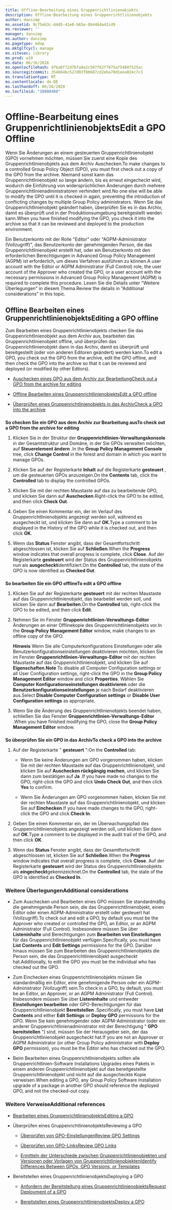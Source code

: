 ```yaml
---
title: Offline-Bearbeitung eines Gruppenrichtlinienobjekts
description: Offline-Bearbeitung eines Gruppenrichtlinienobjekts
author: dansimp
ms.assetid: 9c75eb3c-d4d5-41e0-b65e-8b4464a42cd9
ms.reviewer: ''
manager: dansimp
ms.author: dansimp
ms.pagetype: mdop
ms.mktglfcycl: manage
ms.sitesec: library
ms.prod: w10
ms.date: 06/16/2016
ms.openlocfilehash: d7ba0f72d7bfa8e2c597f62f7675a754807525ac
ms.sourcegitcommit: 354664bc527d93f80687cd2eba70d1eea024c7c3
ms.translationtype: MT
ms.contentlocale: de-DE
ms.lasthandoff: 06/26/2020
ms.locfileid: "10808488"
---
```

# <span data-ttu-id="fa7f5-103">Offline-Bearbeitung eines Gruppenrichtlinienobjekts</span><span class="sxs-lookup"><span data-stu-id="fa7f5-103">Edit a GPO Offline</span></span>


<span data-ttu-id="fa7f5-104">Wenn Sie Änderungen an einem gesteuerten Gruppenrichtlinienobjekt (GPO) vornehmen möchten, müssen Sie zuerst eine Kopie des Gruppenrichtlinienobjekts aus dem Archiv Auschecken.</span><span class="sxs-lookup"><span data-stu-id="fa7f5-104">To make changes to a controlled Group Policy Object (GPO), you must first check out a copy of the GPO from the archive.</span></span> <span data-ttu-id="fa7f5-105">Niemand sonst kann das Gruppenrichtlinienobjekt so lange ändern, bis es erneut eingecheckt wird, wodurch die Einführung von widersprüchlichen Änderungen durch mehrere Gruppenrichtlinienadministratoren verhindert wird.</span><span class="sxs-lookup"><span data-stu-id="fa7f5-105">No one else will be able to modify the GPO until it is checked in again, preventing the introduction of conflicting changes by multiple Group Policy administrators.</span></span> <span data-ttu-id="fa7f5-106">Wenn Sie das Gruppenrichtlinienobjekt geändert haben, überprüfen Sie es in das Archiv, damit es überprüft und in der Produktionsumgebung bereitgestellt werden kann.</span><span class="sxs-lookup"><span data-stu-id="fa7f5-106">When you have finished modifying the GPO, you check it into the archive so that it can be reviewed and deployed to the production environment.</span></span>

<span data-ttu-id="fa7f5-107">Ein Benutzerkonto mit der Rolle "Editor" oder "AGPM-Administrator (Vollzugriff)", das Benutzerkonto der genehmigenden Person, die das Gruppenrichtlinienobjekt erstellt hat, oder ein Benutzerkonto mit den erforderlichen Berechtigungen in Advanced Group Policy Management (AGPM) ist erforderlich, um dieses Verfahren ausführen zu können.</span><span class="sxs-lookup"><span data-stu-id="fa7f5-107">A user account with the Editor or AGPM Administrator (Full Control) role, the user account of the Approver who created the GPO, or a user account with the necessary permissions in Advanced Group Policy Management (AGPM) is required to complete this procedure.</span></span> <span data-ttu-id="fa7f5-108">Lesen Sie die Details unter "Weitere Überlegungen" in diesem Thema.</span><span class="sxs-lookup"><span data-stu-id="fa7f5-108">Review the details in "Additional considerations" in this topic.</span></span>

## <span data-ttu-id="fa7f5-109">Offline Bearbeiten eines Gruppenrichtlinienobjekts</span><span class="sxs-lookup"><span data-stu-id="fa7f5-109">Editing a GPO offline</span></span>


<span data-ttu-id="fa7f5-110">Zum Bearbeiten eines Gruppenrichtlinienobjekts checken Sie das Gruppenrichtlinienobjekt aus dem Archiv aus, bearbeiten das Gruppenrichtlinienobjekt offline, und überprüfen das Gruppenrichtlinienobjekt dann in das Archiv, damit es überprüft und bereitgestellt (oder von anderen Editoren geändert) werden kann.</span><span class="sxs-lookup"><span data-stu-id="fa7f5-110">To edit a GPO, you check out the GPO from the archive, edit the GPO offline, and then check the GPO into the archive so that it can be reviewed and deployed (or modified by other Editors).</span></span>

-   [<span data-ttu-id="fa7f5-111">Auschecken eines GPO aus dem Archiv zur Bearbeitung</span><span class="sxs-lookup"><span data-stu-id="fa7f5-111">Check out a GPO from the archive for editing</span></span>](#bkmk-checkout)

-   [<span data-ttu-id="fa7f5-112">Offline Bearbeiten eines Gruppenrichtlinienobjekts</span><span class="sxs-lookup"><span data-stu-id="fa7f5-112">Edit a GPO offline</span></span>](#bkmk-edit)

-   [<span data-ttu-id="fa7f5-113">Überprüfen eines Gruppenrichtlinienobjekts in das Archiv</span><span class="sxs-lookup"><span data-stu-id="fa7f5-113">Check a GPO into the archive</span></span>](#bkmk-checkin)

### <a href="" id="bkmk-checkout"></a>

**<span data-ttu-id="fa7f5-114">So checken Sie ein GPO aus dem Archiv zur Bearbeitung aus</span><span class="sxs-lookup"><span data-stu-id="fa7f5-114">To check out a GPO from the archive for editing</span></span>**

1.  <span data-ttu-id="fa7f5-115">Klicken Sie in der Struktur der **Gruppenrichtlinien-Verwaltungskonsole** in der Gesamtstruktur und Domäne, in der Sie GPOs verwalten möchten, auf **Steuerelement ändern** .</span><span class="sxs-lookup"><span data-stu-id="fa7f5-115">In the **Group Policy Management Console** tree, click **Change Control** in the forest and domain in which you want to manage GPOs.</span></span>

2.  <span data-ttu-id="fa7f5-116">Klicken Sie auf der Registerkarte **Inhalt** auf die Registerkarte **gesteuert** , um die gesteuerten GPOs anzuzeigen.</span><span class="sxs-lookup"><span data-stu-id="fa7f5-116">On the **Contents** tab, click the **Controlled** tab to display the controlled GPOs.</span></span>

3.  <span data-ttu-id="fa7f5-117">Klicken Sie mit der rechten Maustaste auf das zu bearbeitende GPO, und klicken Sie dann auf **Auschecken**.</span><span class="sxs-lookup"><span data-stu-id="fa7f5-117">Right-click the GPO to be edited, and then click **Check Out**.</span></span>

4.  <span data-ttu-id="fa7f5-118">Geben Sie einen Kommentar ein, der im Verlauf des Gruppenrichtlinienobjekts angezeigt werden soll, während es ausgecheckt ist, und klicken Sie dann auf **OK**.</span><span class="sxs-lookup"><span data-stu-id="fa7f5-118">Type a comment to be displayed in the History of the GPO while it is checked out, and then click **OK**.</span></span>

5.  <span data-ttu-id="fa7f5-119">Wenn das **Status** Fenster angibt, dass der Gesamtfortschritt abgeschlossen ist, klicken Sie auf **Schließen**.</span><span class="sxs-lookup"><span data-stu-id="fa7f5-119">When the **Progress** window indicates that overall progress is complete, click **Close**.</span></span> <span data-ttu-id="fa7f5-120">Auf der Registerkarte **gesteuert** wird der Status des Gruppenrichtlinienobjekts nun als **ausgecheckt**identifiziert.</span><span class="sxs-lookup"><span data-stu-id="fa7f5-120">On the **Controlled** tab, the state of the GPO is now identified as **Checked Out**.</span></span>

### <a href="" id="bkmk-edit"></a>

**<span data-ttu-id="fa7f5-121">So bearbeiten Sie ein GPO offline</span><span class="sxs-lookup"><span data-stu-id="fa7f5-121">To edit a GPO offline</span></span>**

1.  <span data-ttu-id="fa7f5-122">Klicken Sie auf der Registerkarte **gesteuert** mit der rechten Maustaste auf das Gruppenrichtlinienobjekt, das bearbeitet werden soll, und klicken Sie dann auf **Bearbeiten**.</span><span class="sxs-lookup"><span data-stu-id="fa7f5-122">On the **Controlled** tab, right-click the GPO to be edited, and then click **Edit**.</span></span>

2.  <span data-ttu-id="fa7f5-123">Nehmen Sie im Fenster **Gruppenrichtlinien-Verwaltungs-Editor** Änderungen an einer Offlinekopie des Gruppenrichtlinienobjekts vor.</span><span class="sxs-lookup"><span data-stu-id="fa7f5-123">In the **Group Policy Management Editor** window, make changes to an offline copy of the GPO.</span></span>

    <span data-ttu-id="fa7f5-124">**Hinweis**  Wenn Sie alle Computerkonfigurations Einstellungen oder alle Benutzerkonfigurationseinstellungen deaktivieren möchten, klicken Sie im Fenster **Gruppenrichtlinien-Verwaltungs-Editor** mit der rechten Maustaste auf das Gruppenrichtlinienobjekt, und klicken Sie auf **Eigenschaften**.</span><span class="sxs-lookup"><span data-stu-id="fa7f5-124">**Note** To disable all Computer Configuration settings or all User Configuration settings, right-click the GPO in the **Group Policy Management Editor** window and click **Properties**.</span></span> <span data-ttu-id="fa7f5-125">Wählen Sie **Computer Konfigurationseinstellungen deaktivieren** oder die **Benutzerkonfigurationseinstellungen** je nach Bedarf deaktivieren aus.</span><span class="sxs-lookup"><span data-stu-id="fa7f5-125">Select **Disable Computer Configuration settings** or **Disable User Configuration settings** as appropriate.</span></span>

     

3.  <span data-ttu-id="fa7f5-126">Wenn Sie die Änderung des Gruppenrichtlinienobjekts beendet haben, schließen Sie das Fenster **Gruppenrichtlinien-Verwaltungs-Editor** .</span><span class="sxs-lookup"><span data-stu-id="fa7f5-126">When you have finished modifying the GPO, close the **Group Policy Management Editor** window.</span></span>

### <a href="" id="bkmk-checkin"></a>

**<span data-ttu-id="fa7f5-127">So überprüfen Sie ein GPO in das Archiv</span><span class="sxs-lookup"><span data-stu-id="fa7f5-127">To check a GPO into the archive</span></span>**

1.  <span data-ttu-id="fa7f5-128">Auf der Registerkarte " **gesteuert** ":</span><span class="sxs-lookup"><span data-stu-id="fa7f5-128">On the **Controlled** tab:</span></span>

    -   <span data-ttu-id="fa7f5-129">Wenn Sie keine Änderungen am GPO vorgenommen haben, klicken Sie mit der rechten Maustaste auf das Gruppenrichtlinienobjekt, und klicken Sie auf **Auschecken rückgängig machen**, und klicken Sie dann zum bestätigen auf **Ja** .</span><span class="sxs-lookup"><span data-stu-id="fa7f5-129">If you have made no changes to the GPO, right-click the GPO and click **Undo Check Out**, and then click **Yes** to confirm.</span></span>

    -   <span data-ttu-id="fa7f5-130">Wenn Sie Änderungen am GPO vorgenommen haben, klicken Sie mit der rechten Maustaste auf das Gruppenrichtlinienobjekt, und klicken Sie auf **Einchecken**.</span><span class="sxs-lookup"><span data-stu-id="fa7f5-130">If you have made changes to the GPO, right-click the GPO and click **Check In**.</span></span>

2.  <span data-ttu-id="fa7f5-131">Geben Sie einen Kommentar ein, der im Überwachungspfad des Gruppenrichtlinienobjekts angezeigt werden soll, und klicken Sie dann auf **OK**.</span><span class="sxs-lookup"><span data-stu-id="fa7f5-131">Type a comment to be displayed in the audit trail of the GPO, and then click **OK**.</span></span>

3.  <span data-ttu-id="fa7f5-132">Wenn das **Status** Fenster angibt, dass der Gesamtfortschritt abgeschlossen ist, klicken Sie auf **Schließen**.</span><span class="sxs-lookup"><span data-stu-id="fa7f5-132">When the **Progress** window indicates that overall progress is complete, click **Close**.</span></span> <span data-ttu-id="fa7f5-133">Auf der Registerkarte **gesteuert** wird der Status des Gruppenrichtlinienobjekts als **eingecheckt**gekennzeichnet.</span><span class="sxs-lookup"><span data-stu-id="fa7f5-133">On the **Controlled** tab, the state of the GPO is identified as **Checked In**.</span></span>

### <span data-ttu-id="fa7f5-134">Weitere Überlegungen</span><span class="sxs-lookup"><span data-stu-id="fa7f5-134">Additional considerations</span></span>

-   <span data-ttu-id="fa7f5-135">Zum Auschecken und Bearbeiten eines GPO müssen Sie standardmäßig die genehmigende Person sein, die das Gruppenrichtlinienobjekt, einen Editor oder einen AGPM-Administrator erstellt oder gesteuert hat (Vollzugriff).</span><span class="sxs-lookup"><span data-stu-id="fa7f5-135">To check out and edit a GPO, by default you must be the Approver who created or controlled the GPO, an Editor, or an AGPM Administrator (Full Control).</span></span> <span data-ttu-id="fa7f5-136">Insbesondere müssen Sie über **Listeninhalte** und Berechtigungen zum **Bearbeiten von Einstellungen** für das Gruppenrichtlinienobjekt verfügen.</span><span class="sxs-lookup"><span data-stu-id="fa7f5-136">Specifically, you must have **List Contents** and **Edit Settings** permissions for the GPO.</span></span> <span data-ttu-id="fa7f5-137">Darüber hinaus müssen Sie zum Bearbeiten des Gruppenrichtlinienobjekts die Person sein, die das Gruppenrichtlinienobjekt ausgecheckt hat.</span><span class="sxs-lookup"><span data-stu-id="fa7f5-137">Additionally, to edit the GPO you must be the individual who has checked out the GPO.</span></span>

-   <span data-ttu-id="fa7f5-138">Zum Einchecken eines Gruppenrichtlinienobjekts müssen Sie standardmäßig ein Editor, eine genehmigende Person oder ein AGPM-Administrator (Vollzugriff) sein.</span><span class="sxs-lookup"><span data-stu-id="fa7f5-138">To check in a GPO, by default, you must be an Editor, an Approver, or an AGPM Administrator (Full Control).</span></span> <span data-ttu-id="fa7f5-139">Insbesondere müssen Sie über **Listeninhalte** und entweder **Einstellungen bearbeiten** oder GPO-Berechtigungen für das Gruppenrichtlinienobjekt **Bereitstellen** .</span><span class="sxs-lookup"><span data-stu-id="fa7f5-139">Specifically, you must have **List Contents** and either **Edit Settings** or **Deploy GPO** permissions for the GPO.</span></span> <span data-ttu-id="fa7f5-140">Wenn Sie kein genehmigender oder AGPM-Administrator (oder ein anderer Gruppenrichtlinienadministrator mit der Berechtigung " **GPO bereitstellen** ") sind, müssen Sie der Herausgeber sein, der das Gruppenrichtlinienobjekt ausgecheckt hat.</span><span class="sxs-lookup"><span data-stu-id="fa7f5-140">If you are not an Approver or AGPM Administrator (or other Group Policy administrator with **Deploy GPO** permission), you must be the Editor who has checked out the GPO.</span></span>

-   <span data-ttu-id="fa7f5-141">Beim Bearbeiten eines Gruppenrichtlinienobjekts sollten alle Gruppenrichtlinien-Software Installations Upgrades eines Pakets in einem anderen Gruppenrichtlinienobjekt auf das bereitgestellte Gruppenrichtlinienobjekt und nicht auf die ausgecheckte Kopie verweisen.</span><span class="sxs-lookup"><span data-stu-id="fa7f5-141">When editing a GPO, any Group Policy Software Installation upgrade of a package in another GPO should reference the deployed GPO, and not the checked-out copy.</span></span>

### <span data-ttu-id="fa7f5-142">Weitere Verweise</span><span class="sxs-lookup"><span data-stu-id="fa7f5-142">Additional references</span></span>

-   [<span data-ttu-id="fa7f5-143">Bearbeiten eines Gruppenrichtlinienobjekts</span><span class="sxs-lookup"><span data-stu-id="fa7f5-143">Editing a GPO</span></span>](editing-a-gpo-agpm40.md)

-   <span data-ttu-id="fa7f5-144">Überprüfen eines Gruppenrichtlinienobjekts</span><span class="sxs-lookup"><span data-stu-id="fa7f5-144">Reviewing a GPO</span></span>

    -   [<span data-ttu-id="fa7f5-145">Überprüfen von GPO-Einstellungen</span><span class="sxs-lookup"><span data-stu-id="fa7f5-145">Review GPO Settings</span></span>](review-gpo-settings-agpm40.md)

    -   [<span data-ttu-id="fa7f5-146">Überprüfen von GPO-Links</span><span class="sxs-lookup"><span data-stu-id="fa7f5-146">Review GPO Links</span></span>](review-gpo-links-agpm40.md)

    -   [<span data-ttu-id="fa7f5-147">Ermitteln der Unterschiede zwischen Gruppenrichtlinienobjekten und Versionen oder Vorlagen von Gruppenrichtlinienobjekten</span><span class="sxs-lookup"><span data-stu-id="fa7f5-147">Identify Differences Between GPOs, GPO Versions, or Templates</span></span>](identify-differences-between-gpos-gpo-versions-or-templates-agpm40.md)

-   <span data-ttu-id="fa7f5-148">Bereitstellen eines Gruppenrichtlinienobjekts</span><span class="sxs-lookup"><span data-stu-id="fa7f5-148">Deploying a GPO</span></span>

    -   [<span data-ttu-id="fa7f5-149">Anfordern der Bereitstellung eines Gruppenrichtlinienobjekts</span><span class="sxs-lookup"><span data-stu-id="fa7f5-149">Request Deployment of a GPO</span></span>](request-deployment-of-a-gpo-agpm40.md)

    -   [<span data-ttu-id="fa7f5-150">Bereitstellen eines Gruppenrichtlinienobjekts</span><span class="sxs-lookup"><span data-stu-id="fa7f5-150">Deploy a GPO</span></span>](deploy-a-gpo-agpm40.md)

 

 





